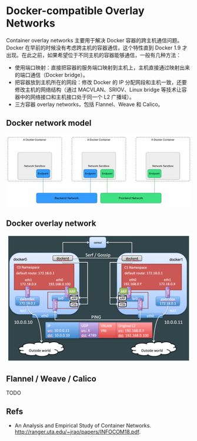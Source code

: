 # Docker-compatible Overlay Networks

Container overlay networks 主要用于解决 Docker 容器的跨主机通信问题。Docker 在早前的时候没有考虑跨主机的容器通信，这个特性直到 Docker 1.9 才出现。在此之前，如果希望位于不同主机的容器能够通信，一般有几种方法：

- 使用端口映射：直接把容器的服务端口映射到主机上，主机直接通过映射出来的端口通信（Docker bridge）。
- 把容器放到主机所在的网段：修改 Docker 的 IP 分配网段和主机一致，还要修改主机的网络结构（通过 MACVLAN、SRIOV、Linux bridge 等技术让容器中的网络接口和主机接口处于同一个 L2 广播域）。
- 三方容器 overlay networks，包括 Flannel、Weave 和 Calico。

## Docker network model

![img](assets/cnm-model.jpg)

## Docker overlay network

![1555940372043](assets/1555940372043.png)







## Flannel / Weave / Calico

TODO

## Refs

- An Analysis and Empirical Study of Container Networks. http://ranger.uta.edu/~jrao/papers/INFOCOM18.pdf.